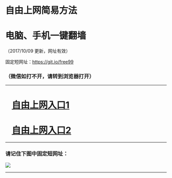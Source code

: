 ﻿# 自由上网简易方法

# 电脑、手机一键翻墙

（2017/10/09 更新，网址有效）

固定短网址：https://git.io/free99

### （微信如打不开，请转到浏览器打开）


***





# &nbsp;&nbsp; <a href="http://ft2297631560.fwq-tz-1001.info/fwqtz01.html?t=100900129666 " target="_blank">自由上网入口1</a>
# &nbsp;&nbsp; <a href="http://ft359111516.fwq-tz-1002.info/fwqtz02.html?t=10090015790 " target="_blank">自由上网入口2</a>
***

### 请记住下图中固定短网址：

<img src="https://s3-us-west-2.amazonaws.com/fwq-1001/yjfq-20170905okok.png" /> 


***

